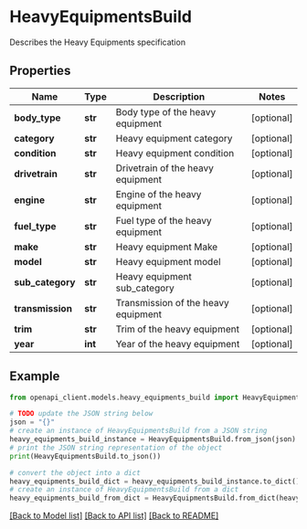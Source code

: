 # HeavyEquipmentsBuild

Describes the Heavy Equipments specification

## Properties

Name | Type | Description | Notes
------------ | ------------- | ------------- | -------------
**body_type** | **str** | Body type of the heavy equipment | [optional] 
**category** | **str** | Heavy equipment category | [optional] 
**condition** | **str** | Heavy equipment condition | [optional] 
**drivetrain** | **str** | Drivetrain of the heavy equipment | [optional] 
**engine** | **str** | Engine of the heavy equipment | [optional] 
**fuel_type** | **str** | Fuel type of the heavy equipment | [optional] 
**make** | **str** | Heavy equipment Make | [optional] 
**model** | **str** | Heavy equipment model | [optional] 
**sub_category** | **str** | Heavy equipment sub_category | [optional] 
**transmission** | **str** | Transmission of the heavy equipment | [optional] 
**trim** | **str** | Trim of the heavy equipment | [optional] 
**year** | **int** | Year of the heavy equipment | [optional] 

## Example

```python
from openapi_client.models.heavy_equipments_build import HeavyEquipmentsBuild

# TODO update the JSON string below
json = "{}"
# create an instance of HeavyEquipmentsBuild from a JSON string
heavy_equipments_build_instance = HeavyEquipmentsBuild.from_json(json)
# print the JSON string representation of the object
print(HeavyEquipmentsBuild.to_json())

# convert the object into a dict
heavy_equipments_build_dict = heavy_equipments_build_instance.to_dict()
# create an instance of HeavyEquipmentsBuild from a dict
heavy_equipments_build_from_dict = HeavyEquipmentsBuild.from_dict(heavy_equipments_build_dict)
```
[[Back to Model list]](../README.md#documentation-for-models) [[Back to API list]](../README.md#documentation-for-api-endpoints) [[Back to README]](../README.md)


